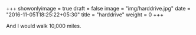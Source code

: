 +++
showonlyimage = true
draft = false
image = "img/harddrive.jpg"
date = "2016-11-05T18:25:22+05:30"
title = "harddrive"
weight = 0
+++

And I would walk 10,000 miles.

